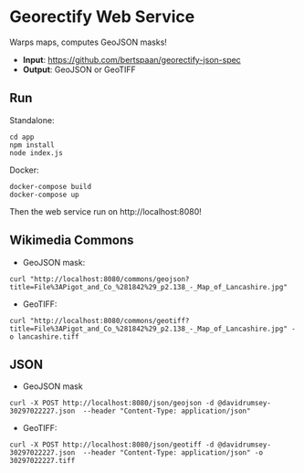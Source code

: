 # Georectify Web Service

Warps maps, computes GeoJSON masks!

- __Input__: https://github.com/bertspaan/georectify-json-spec
- __Output__: GeoJSON or GeoTIFF

## Run

Standalone:

    cd app
    npm install
    node index.js

Docker:

    docker-compose build
    docker-compose up

Then the web service run on http://localhost:8080!

## Wikimedia Commons

- GeoJSON mask:

```
curl "http://localhost:8080/commons/geojson?title=File%3APigot_and_Co_%281842%29_p2.138_-_Map_of_Lancashire.jpg"
```

- GeoTIFF:

```
curl "http://localhost:8080/commons/geotiff?title=File%3APigot_and_Co_%281842%29_p2.138_-_Map_of_Lancashire.jpg" -o lancashire.tiff
```

## JSON

- GeoJSON mask

```
curl -X POST http://localhost:8080/json/geojson -d @davidrumsey-30297022227.json  --header "Content-Type: application/json"
```

- GeoTIFF:

```
curl -X POST http://localhost:8080/json/geotiff -d @davidrumsey-30297022227.json  --header "Content-Type: application/json" -o 30297022227.tiff
```
